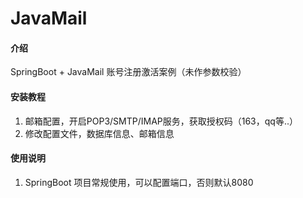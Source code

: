 # JavaMail

#### 介绍
SpringBoot + JavaMail 账号注册激活案例（未作参数校验）

#### 安装教程

1.  邮箱配置，开启POP3/SMTP/IMAP服务，获取授权码（163，qq等..）
2.  修改配置文件，数据库信息、邮箱信息

#### 使用说明

1.  SpringBoot 项目常规使用，可以配置端口，否则默认8080